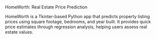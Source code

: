 HomeWorth: Real Estate Price Prediction

HomeWorth is a Tkinter-based Python app that predicts property listing prices using square footage, bedrooms, and year built. 
It provides quick price estimates through regression analysis, helping users assess real estate values.

